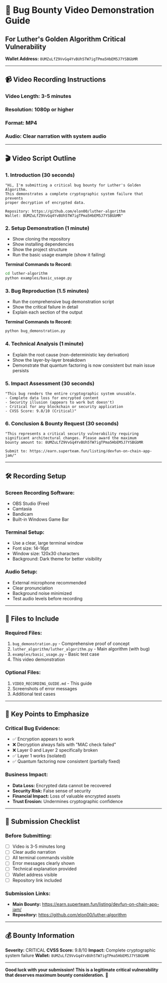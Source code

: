 # 🎥 Bug Bounty Video Demonstration Guide

## For Luther's Golden Algorithm Critical Vulnerability

**Wallet Address:** `8UMZuLfZ9VvGq4YvBUh5TW7igTPma5HbEM5J7YSBGbMR`

---

## 📹 Video Recording Instructions

### **Video Length:** 3-5 minutes
### **Resolution:** 1080p or higher
### **Format:** MP4
### **Audio:** Clear narration with system audio

---

## 🎬 Video Script Outline

### **1. Introduction (30 seconds)**
```
"Hi, I'm submitting a critical bug bounty for Luther's Golden Algorithm.
This demonstrates a complete cryptographic system failure that prevents
proper decryption of encrypted data.

Repository: https://github.com/elon00/luther-algorithm
Wallet: 8UMZuLfZ9VvGq4YvBUh5TW7igTPma5HbEM5J7YSBGbMR"
```

### **2. Setup Demonstration (1 minute)**
- Show cloning the repository
- Show installing dependencies
- Show the project structure
- Run the basic usage example (show it failing)

**Terminal Commands to Record:**
```bash
cd luther-algorithm
python examples/basic_usage.py
```

### **3. Bug Reproduction (1.5 minutes)**
- Run the comprehensive bug demonstration script
- Show the critical failure in detail
- Explain each section of the output

**Terminal Commands to Record:**
```bash
python bug_demonstration.py
```

### **4. Technical Analysis (1 minute)**
- Explain the root cause (non-deterministic key derivation)
- Show the layer-by-layer breakdown
- Demonstrate that quantum factoring is now consistent but main issue persists

### **5. Impact Assessment (30 seconds)**
```
"This bug renders the entire cryptographic system unusable.
- Complete data loss for encrypted content
- Security illusion (appears to work but doesn't)
- Critical for any blockchain or security application
- CVSS Score: 9.8/10 (Critical)"
```

### **6. Conclusion & Bounty Request (30 seconds)**
```
"This represents a critical security vulnerability requiring
significant architectural changes. Please award the maximum
bounty amount to: 8UMZuLfZ9VvGq4YvBUh5TW7igTPma5HbEM5J7YSBGbMR

Submit to: https://earn.superteam.fun/listing/devfun-on-chain-app-jam/"
```

---

## 🛠️ Recording Setup

### **Screen Recording Software:**
- OBS Studio (Free)
- Camtasia
- Bandicam
- Built-in Windows Game Bar

### **Terminal Setup:**
- Use a clear, large terminal window
- Font size: 14-16pt
- Window size: 120x30 characters
- Background: Dark theme for better visibility

### **Audio Setup:**
- External microphone recommended
- Clear pronunciation
- Background noise minimized
- Test audio levels before recording

---

## 📁 Files to Include

### **Required Files:**
1. `bug_demonstration.py` - Comprehensive proof of concept
2. `luther_algorithm/luther_algorithm.py` - Main algorithm (with bug)
3. `examples/basic_usage.py` - Basic test case
4. This video demonstration

### **Optional Files:**
1. `VIDEO_RECORDING_GUIDE.md` - This guide
2. Screenshots of error messages
3. Additional test cases

---

## 🎯 Key Points to Emphasize

### **Critical Bug Evidence:**
- ✅ Encryption appears to work
- ❌ Decryption always fails with "MAC check failed"
- ❌ Layer 0 and Layer 2 specifically broken
- ✅ Layer 1 works (isolated)
- ✅ Quantum factoring now consistent (partially fixed)

### **Business Impact:**
- **Data Loss:** Encrypted data cannot be recovered
- **Security Risk:** False sense of security
- **Financial Impact:** Loss of valuable encrypted assets
- **Trust Erosion:** Undermines cryptographic confidence

---

## 📝 Submission Checklist

### **Before Submitting:**
- [ ] Video is 3-5 minutes long
- [ ] Clear audio narration
- [ ] All terminal commands visible
- [ ] Error messages clearly shown
- [ ] Technical explanation provided
- [ ] Wallet address visible
- [ ] Repository link included

### **Submission Links:**
- **Main Bounty:** https://earn.superteam.fun/listing/devfun-on-chain-app-jam/
- **Repository:** https://github.com/elon00/luther-algorithm

---

## 💰 Bounty Information

**Severity:** CRITICAL
**CVSS Score:** 9.8/10
**Impact:** Complete cryptographic system failure
**Wallet:** `8UMZuLfZ9VvGq4YvBUh5TW7igTPma5HbEM5J7YSBGbMR`

---

**Good luck with your submission! This is a legitimate critical vulnerability that deserves maximum bounty consideration.** 🚀